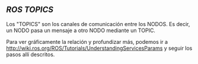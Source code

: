 ## ***ROS TOPICS***

Los "TOPICS" son los canales de comunicación entre los NODOS. Es decir, un NODO pasa un mensaje a otro NODO mediante un TOPIC.

Para ver gráficamente la relación y profundizar más, podemos ir a http://wiki.ros.org/ROS/Tutorials/UnderstandingServicesParams y seguir los pasos allí descritos.
